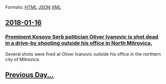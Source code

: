 
Formats: [HTML](2018/01/16/index.html)  [JSON](2018/01/16/index.json)  [XML](2018/01/16/index.xml)  

## [2018-01-16](/news/2018/01/16/index.md)

### [Prominent Kosovo Serb politician Oliver Ivanovic is shot dead in a drive-by shooting outside his office in North Mitrovica. ](/news/2018/01/16/prominent-kosovo-serb-politician-oliver-ivanovia-is-shot-dead-in-a-drive-by-shooting-outside-his-office-in-north-mitrovica.md)
Several shots were fired at Oliver Ivanovic outside his office in the northern city of Mitrovica.

## [Previous Day...](/news/2018/01/15/index.md)

